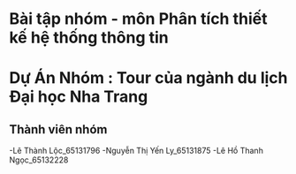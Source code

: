 # Bài tập nhóm - môn Phân tích thiết kế hệ thống thông tin
# Dự Án Nhóm : Tour của ngành du lịch Đại học Nha Trang
## Thành viên nhóm
-Lê Thành Lộc_65131796
-Nguyễn Thị Yến Ly_65131875
-Lê Hồ Thanh Ngọc_65132228
